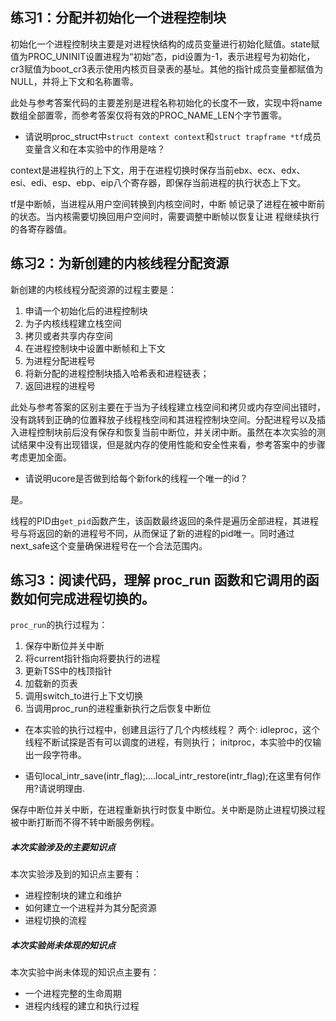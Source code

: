 ## 练习1：分配并初始化一个进程控制块

初始化一个进程控制块主要是对进程快结构的成员变量进行初始化赋值。state赋值为PROC_UNINIT设置进程为“初始”态，pid设置为-1，表示进程号为初始化，cr3赋值为boot_cr3表示使用内核页目录表的基址。其他的指针成员变量都赋值为NULL，并将上下文和名称置零。

此处与参考答案代码的主要差别是进程名称初始化的长度不一致，实现中将name数组全部置零，而参考答案仅将有效的PROC_NAME_LEN个字节置零。


* 请说明proc_struct中`struct context context`和`struct trapframe *tf`成员变量含义和在本实验中的作用是啥？


context是进程执行的上下文，用于在进程切换时保存当前ebx、ecx、edx、esi、edi、esp、ebp、eip八个寄存器，即保存当前进程的执行状态上下文。

tf是中断帧，当进程从用户空间转换到内核空间时，中断
帧记录了进程在被中断前的状态。当内核需要切换回用户空间时，需要调整中断帧以恢复让进
程继续执行的各寄存器值。

## 练习2：为新创建的内核线程分配资源

新创建的内核线程分配资源的过程主要是：
1. 申请一个初始化后的进程控制块
2. 为子内核线程建立栈空间
3. 拷贝或者共享内存空间
4. 在进程控制块中设置中断帧和上下文
5. 为进程分配进程号
6. 将新分配的进程控制块插入哈希表和进程链表；
7. 返回进程的进程号

此处与参考答案的区别主要在于当为子线程建立栈空间和拷贝或内存空间出错时，没有跳转到正确的位置释放子线程栈空间和其进程控制块空间。分配进程号以及插入进程控制块前后没有保存和恢复当前中断位，并关闭中断。虽然在本次实验的测试结果中没有出现错误，但是就内存的使用性能和安全性来看，参考答案中的步骤考虑更加全面。

* 请说明ucore是否做到给每个新fork的线程一个唯一的id？

是。

线程的PID由`get_pid`函数产生，该函数最终返回的条件是遍历全部进程，其进程号与将返回的新的进程号不同，从而保证了新的进程的pid唯一。同时通过next_safe这个变量确保进程号在一个合法范围内。

## 练习3：阅读代码，理解 proc_run 函数和它调用的函数如何完成进程切换的。

`proc_run`的执行过程为：

1. 保存中断位并关中断
2. 将current指针指向将要执行的进程
3. 更新TSS中的栈顶指针
4. 加载新的页表
5. 调用switch_to进行上下文切换
6. 当调用proc_run的进程重新执行之后恢复中断位

* 在本实验的执行过程中，创建且运行了几个内核线程？
两个:
idleproc，这个线程不断试探是否有可以调度的进程，有则执行；
initproc，本实验中的仅输出一段字符串。

* 语句local_intr_save(intr_flag);....local_intr_restore(intr_flag);在这里有何作用?请说明理由.

保存中断位并关中断，在进程重新执行时恢复中断位。关中断是防止进程切换过程被中断打断而不得不转中断服务例程。


##### 本次实验涉及的主要知识点

本次实验涉及到的知识点主要有：
* 进程控制块的建立和维护
* 如何建立一个进程并为其分配资源
* 进程切换的流程

##### 本次实验尚未体现的知识点

本次实验中尚未体现的知识点主要有：

* 一个进程完整的生命周期
* 进程内线程的建立和执行过程
